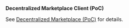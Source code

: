 **Decentralized Marketplace Client (PoC)**

See [Decentralized Marketplace (PoC)](https://github.com/vitali2y/marketplace) for details.
